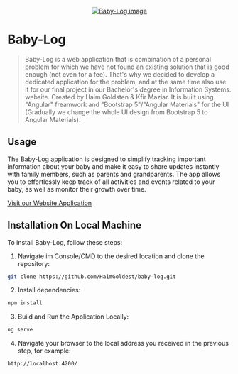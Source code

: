 <p align="center">
  <a href="https://baby-log-management.web.app">
    <img src="src/favicon.ico" alt="Baby-Log image">
  </a>
</p>

# Baby-Log
> Baby-Log is a web application that is combination of a personal problem for which we have not found an existing solution that is good enough (not even for a fee).
> That's why we decided to develop a dedicated application for the problem, and at the same time also use it for our final project in our Bachelor's degree in Information Systems.
> website. Created by Haim Goldsten & Kfir Maziar.
> It is built using "Angular" freamwork and "Bootstrap 5"/"Angular Materials" for the UI (Gradually we change the whole UI design from Bootstrap 5 to Angular Materials).

## Usage
The Baby-Log application is designed to simplify tracking important information about your baby and make it easy to share updates instantly with family members, such as parents and grandparents. 
The app allows you to effortlessly keep track of all activities and events related to your baby, as well as monitor their growth over time.

[Visit our Website Application](https://baby-log-management.web.app)

## Installation On Local Machine

To install Baby-Log, follow these steps:

1. Navigate im Console/CMD to the desired location and clone the repository:

```bash
git clone https://github.com/HaimGoldest/baby-log.git
```

2. Install dependencies:

```bash
npm install
```

3. Build and Run the Application Locally:

```bash
ng serve
```

4. Navigate your browser to the local address you received in the previous step, for example:

```bash
http://localhost:4200/
```


